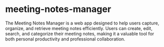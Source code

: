 # meeting-notes-manager
The Meeting Notes Manager is a web app designed to help users capture, organize, and retrieve meeting notes efficiently. Users can create, edit, search, and categorize their meeting notes, making it a valuable tool for both personal productivity and professional collaboration.
